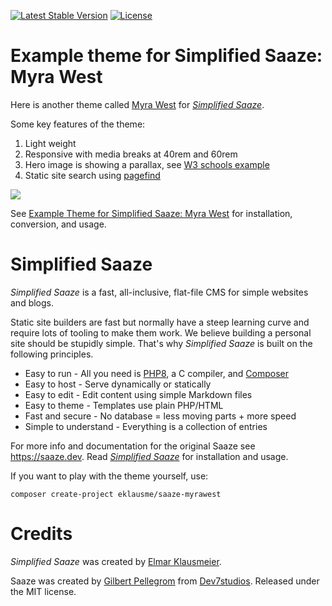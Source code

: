 <p>
<a href="https://packagist.org/packages/eklausme/saaze-myrawest"><img src="https://img.shields.io/packagist/v/eklausme/saaze-myrawest" alt="Latest Stable Version"></a>
<a href="https://packagist.org/packages/eklausme/saaze-myrawest"><img src="https://img.shields.io/packagist/l/eklausme/saaze-myrawest" alt="License"></a>
</p>


# Example theme for Simplified Saaze: Myra West

Here is another theme called [Myra West](https://eklausmeier.goip.de/myrawest) for [_Simplified Saaze_](https://eklausmeier.goip.de/blog/2021/10-31-simplified-saaze).

Some key features of the theme:
1. Light weight
2. Responsive with media breaks at 40rem and 60rem
3. Hero image is showing a parallax, see [W3 schools example](https://www.w3schools.com/howto/tryhow_css_parallax_demo_none.htm)
4. Static site search using [pagefind](https://eklausmeier.goip.de/blog/2023/10-23-pagefind-searching-in-static-sites)

![](https://eklausmeier.goip.de/img/MyraWestOnX14.web)

See [Example Theme for Simplified Saaze: Myra West](https://eklausmeier.goip.de/blog/2024/12-10-example-theme-for-simplified-saaze-myra-west) for installation, conversion, and usage.


# Simplified Saaze

_Simplified Saaze_ is a fast, all-inclusive, flat-file CMS for simple websites and blogs.

Static site builders are fast but normally have a steep learning curve and require lots of tooling to make them work. We believe building a personal site should be stupidly simple. That's why _Simplified Saaze_ is built on the following principles.

* Easy to run - All you need is [PHP8](https://www.php.net), a C compiler, and [Composer](https://getcomposer.org)
* Easy to host - Serve dynamically or statically
* Easy to edit - Edit content using simple Markdown files
* Easy to theme - Templates use plain PHP/HTML
* Fast and secure - No database = less moving parts + more speed
* Simple to understand - Everything is a collection of entries

For more info and documentation for the original Saaze see https://saaze.dev.
Read [_Simplified Saaze_](https://eklausmeier.goip.de/blog/2021/10-31-simplified-saaze) for installation and usage.

If you want to play with the theme yourself, use:
```
composer create-project eklausme/saaze-myrawest
```


# Credits

_Simplified Saaze_ was created by [Elmar Klausmeier](https://eklausmeier.goip.de).

Saaze was created by [Gilbert Pellegrom](https://gilbitron.me) from [Dev7studios](https://dev7studios.co). Released under the MIT license.

